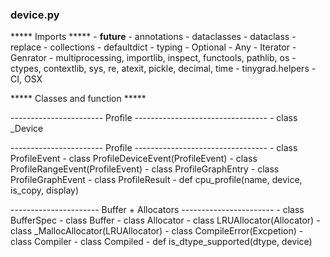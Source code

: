 ### device.py


***** Imports ***** 
        - __future__
            - annotations
        - dataclasses
            - dataclass
            - replace
        - collections
            - defaultdict
        - typing
            - Optional
            - Any
            - Iterator
            - Genrator
        - multiprocessing, importlib, inspect, functools, pathlib, os
        - ctypes, contextlib, sys, re, atexit, pickle, decimal, time
        - tinygrad.helpers
            - CI, OSX
            

***** Classes and function ***** 

----------------------- Profile ---------------------------------
        - class _Device
      
----------------------- Profile ---------------------------------
        - class ProfileEvent
        - class ProfileDeviceEvent(ProfileEvent)
        - class ProfileRangeEvent(ProfileEvent)
        - class ProfileGraphEntry
        - class ProfileGraphEvent
        - class ProfileResult
        - def cpu_profile(name, device, is_copy, display)

---------------------- Buffer + Allocators -----------------------
        - class BufferSpec
        - class Buffer
        - class Allocator
        - class LRUAllocator(Allocator)
        - class _MallocAllocator(LRUAllocator)
        - class CompileError(Excpetion)
        - class Compiler
        - class Compiled
        - def is_dtype_supported(dtype, device)

